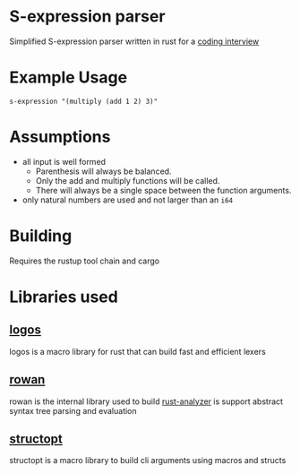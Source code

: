 # S-expression parser

Simplified S-expression parser written in rust for a [coding interview]([https://link](https://gist.github.com/rraval/2ef5e2ff228e022653db2055fc12ea9d))

# Example Usage 

```
s-expression "(multiply (add 1 2) 3)"
```

# Assumptions

- all input is well formed 
  - Parenthesis will always be balanced.
  - Only the add and multiply functions will be called.
  - There will always be a single space between the function arguments.
- only natural numbers are used and not larger than an `i64`

# Building
Requires the rustup tool chain and cargo


# Libraries used

## [logos](https://github.com/maciejhirsz/logos)

logos is a macro library for rust that can build fast and efficient lexers

## [rowan](https://github.com/rust-analyzer/rowan)

rowan is the internal library used to build [rust-analyzer](h[ttps://link](https://github.com/rust-analyzer/rust-analyzer)) is support abstract syntax tree parsing and evaluation

## [structopt](https://github.com/TeXitoi/structopt)
structopt is a macro library to build cli arguments using macros and structs
